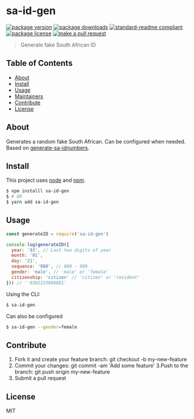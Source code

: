 
# sa-id-gen
[![package version](https://img.shields.io/npm/v/sa-id-gen.svg?style=flat-square)](https://npmjs.org/package/sa-id-gen)
[![package downloads](https://img.shields.io/npm/dm/sa-id-gen.svg?style=flat-square)](https://npmjs.org/package/sa-id-gen)
[![standard-readme compliant](https://img.shields.io/badge/readme%20style-standard-brightgreen.svg?style=flat-square)](https://github.com/RichardLitt/standard-readme)
[![package license](https://img.shields.io/npm/l/sa-id-gen.svg?style=flat-square)](https://npmjs.org/package/sa-id-gen)
[![make a pull request](https://img.shields.io/badge/PRs-welcome-brightgreen.svg?style=flat-square)](http://makeapullrequest.com)

> Generate fake South African ID

## Table of Contents

- [About](#about)
- [Install](#install)
- [Usage](#usage)
- [Maintainers](#maintainers)
- [Contribute](#contribute)
- [License](#License)

## About

Generates a random fake South African. Can be configured when needed. Based on [generate-sa-idnumbers](https://github.com/Chris927/generate-sa-idnumbers).

## Install

This project uses [node](https://nodejs.org) and [npm](https://www.npmjs.com). 

```sh
$ npm installl sa-id-gen
$ # OR
$ yarn add sa-id-gen
```

## Usage

```js
const generateID = require('sa-id-gen')

console.log(generateID({
  year: '93', // Last two digits of year
  month: '01',
  day: '21',
  sequence: '908', // 000 - 999
  gender: 'male', // 'male' or 'female'
  citizenship: 'citizen' // 'citizen' or 'resident'
})) // ''9301215908081'

```

Using the CLI:

```sh
$ sa-id-gen
```

Can also be configured

```sh
$ sa-id-gen --gender=female
```

## Contribute

1. Fork it and create your feature branch: git checkout -b my-new-feature
2. Commit your changes: git commit -am 'Add some feature'
3.Push to the branch: git push origin my-new-feature 
4. Submit a pull request

## License

MIT
    